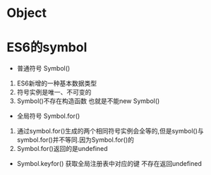 # Object

# ES6的symbol

* 普通符号 Symbol()

1. ES6新增的一种基本数据类型
2. 符号实例是唯一、不可变的
3. Symbol()不存在构造函数 也就是不能new Symbol()


* 全局符号 Symbol.for()
1. 通过symbol.for()生成的两个相同符号实例会全等的,但是symbol()与symbol.for()并不等同.因为Symbol.for()的
2. Symbol.for()返回的是undefined

* Symbol.keyfor()
获取全局注册表中对应的键 不存在返回undefined


